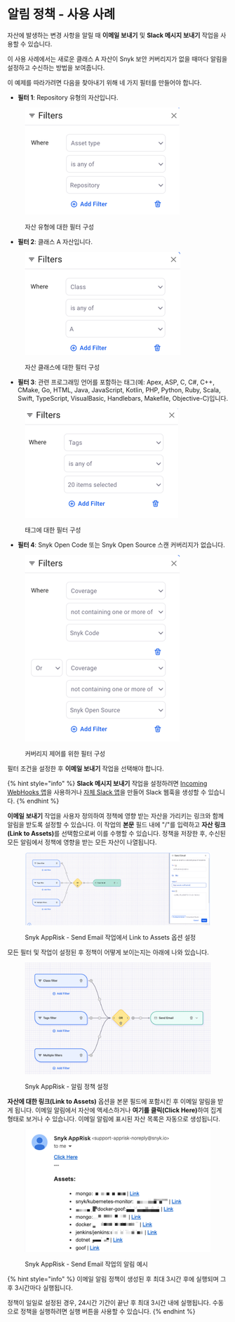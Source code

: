 # 알림 정책 - 사용 사례

자산에 발생하는 변경 사항을 알릴 때 **이메일 보내기** 및 **Slack 메시지 보내기** 작업을 사용할 수 있습니다.

이 사용 사례에서는 새로운 클래스 A 자산이 Snyk 보안 커버리지가 없을 때마다 알림을 설정하고 수신하는 방법을 보여줍니다.

이 예제를 따라가려면 다음을 찾아내기 위해 네 가지 필터를 만들어야 합니다.

* **필터 1**: Repository 유형의 자산입니다.

<figure><img src="../../../../.gitbook/assets/image (206).png" alt="자산 유형에 대한 필터 구성" width="352"><figcaption><p>자산 유형에 대한 필터 구성</p></figcaption></figure>

* **필터 2**: 클래스 A 자산입니다.

<figure><img src="../../../../.gitbook/assets/image (223).png" alt="자산 클래스에 대한 필터 구성" width="354"><figcaption><p>자산 클래스에 대한 필터 구성</p></figcaption></figure>

* **필터 3**: 관련 프로그래밍 언어를 포함하는 태그(예: Apex, ASP, C, C#, C++, CMake, Go, HTML, Java, JavaScript, Kotlin, PHP, Python, Ruby, Scala, Swift, TypeScript, VisualBasic, Handlebars, Makefile, Objective-C)입니다.

<figure><img src="../../../../.gitbook/assets/image (236).png" alt="태그에 대한 필터 구성" width="349"><figcaption><p>태그에 대한 필터 구성</p></figcaption></figure>

* **필터 4**: Snyk Open Code 또는 Snyk Open Source 스캔 커버리지가 없습니다.

<figure><img src="../../../../.gitbook/assets/Coverage filter.png" alt="커버리지 제어를 위한 필터 구성" width="353"><figcaption><p>커버리지 제어를 위한 필터 구성</p></figcaption></figure>

필터 조건을 설정한 후 **이메일 보내기** 작업을 선택해야 합니다.

{% hint style="info" %}
**Slack 메시지 보내기** 작업을 설정하려면 [Incoming WebHooks 앱](https://slack.com/apps/A0F7XDUAZ-incoming-webhooks)을 사용하거나 [자체 Slack 앱](https://api.slack.com/incoming-webhooks)을 만들어 Slack 웹훅을 생성할 수 있습니다.
{% endhint %}

**이메일 보내기** 작업을 사용자 정의하여 정책에 영향 받는 자산을 가리키는 링크와 함께 알림을 받도록 설정할 수 있습니다. 이 작업의 **본문** 필드 내에 "/"를 입력하고 **자산 링크(Link to Assets)**&#xB97C; 선택함으로써 이를 수행할 수 있습니다. 정책을 저장한 후, 수신된 모든 알림에서 정책에 영향을 받는 모든 자산이 나열됩니다.

<figure><img src="../../../../.gitbook/assets/image (509).png" alt="Snyk AppRisk - Send Email 작업에서 Link to Assets 옵션 설정"><figcaption><p>Snyk AppRisk - Send Email 작업에서 Link to Assets 옵션 설정</p></figcaption></figure>

모든 필터 및 작업이 설정된 후 정책이 어떻게 보이는지는 아래에 나와 있습니다.

<figure><img src="../../../../.gitbook/assets/image (508).png" alt="Snyk AppRisk - 알림 정책 설정"><figcaption><p>Snyk AppRisk - 알림 정책 설정</p></figcaption></figure>

**자산에 대한 링크(Link to Assets)** 옵션을 본문 필드에 포함시킨 후 이메일 알림을 받게 됩니다. 이메일 알림에서 자산에 액세스하거나 **여기를 클릭(Click Here)**&#xD558;여 집계 형태로 보거나 수 있습니다. 이메일 알림에 표시된 자산 목록은 자동으로 생성됩니다.

<figure><img src="../../../../.gitbook/assets/image (510).png" alt="Snyk AppRisk - Send Email 작업의 알림 예시"><figcaption><p>Snyk AppRisk - Send Email 작업의 알림 예시</p></figcaption></figure>

{% hint style="info" %}
이메일 알림 정책이 생성된 후 최대 3시간 후에 실행되며 그 후 3시간마다 실행됩니다.

정책이 일일로 설정된 경우, 24시간 기간이 끝난 후 최대 3시간 내에 실행됩니다. 수동으로 정책을 실행하려면 실행 버튼을 사용할 수 있습니다.
{% endhint %}
